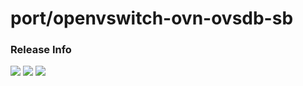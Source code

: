 # port/openvswitch-ovn-ovsdb-sb

### Release Info
[![](https://images.microbadger.com/badges/version/port/openvswitch-ovn-ovsdb-sb.svg)](http://microbadger.com/images/port/openvswitch-ovn-ovsdb-sb "Image info @ microbadger.com")
[![](https://images.microbadger.com/badges/image/port/openvswitch-ovn-ovsdb-sb.svg)](http://microbadger.com/images/port/openvswitch-ovn-ovsdb-sb "Image info @ microbadger.com")
[![](https://images.microbadger.com/badges/commit/port/openvswitch-ovn-ovsdb-sb.svg)](http://microbadger.com/images/port/openvswitch-ovn-ovsdb-sb "Image info @ microbadger.com")
